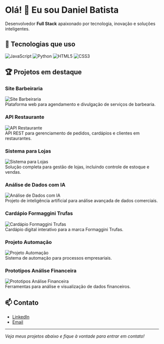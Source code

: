 # Olá! 👋 Eu sou Daniel Batista

Desenvolvedor **Full Stack** apaixonado por tecnologia, inovação e soluções inteligentes.

## 🚀 Tecnologias que uso

![JavaScript](https://img.shields.io/badge/JavaScript-F7DF1E?logo=javascript&logoColor=black&style=for-the-badge)
![Python](https://img.shields.io/badge/Python-3776AB?logo=python&logoColor=white&style=for-the-badge)
![HTML5](https://img.shields.io/badge/HTML5-E34F26?logo=html5&logoColor=white&style=for-the-badge)
![CSS3](https://img.shields.io/badge/CSS3-1572B6?logo=css3&logoColor=white&style=for-the-badge)

## 🏆 Projetos em destaque

### Site Barbeiraria  
![Site Barbeiraria](https://images.unsplash.com/photo-1515378791036-0648a3ef77b2?auto=format&fit=crop&w=400&q=80)  
Plataforma web para agendamento e divulgação de serviços de barbearia.

### API Restaurante  
![API Restaurante](https://images.unsplash.com/photo-1504674900247-0877df9cc836?auto=format&fit=crop&w=400&q=80)  
API REST para gerenciamento de pedidos, cardápios e clientes em restaurantes.

### Sistema para Lojas  
![Sistema para Lojas](https://images.unsplash.com/photo-1465101046530-73398c7f28ca?auto=format&fit=crop&w=400&q=80)  
Solução completa para gestão de lojas, incluindo controle de estoque e vendas.

### Análise de Dados com IA  
![Análise de Dados com IA](https://images.unsplash.com/photo-1519389950473-47ba0277781c?auto=format&fit=crop&w=400&q=80)  
Projeto de inteligência artificial para análise avançada de dados comerciais.

### Cardápio Formaggini Trufas  
![Cardápio Formaggini Trufas](https://images.unsplash.com/photo-1502741338009-cac2772e18bc?auto=format&fit=crop&w=400&q=80)  
Cardápio digital interativo para a marca Formaggini Trufas.

### Projeto Automação  
![Projeto Automação](https://images.unsplash.com/photo-1519125323398-675f0ddb6308?auto=format&fit=crop&w=400&q=80)  
Sistema de automação para processos empresariais.

### Prototipos Análise Financeira  
![Prototipos Análise Financeira](https://images.unsplash.com/photo-1454165804606-c3d57bc86b40?auto=format&fit=crop&w=400&q=80)  
Ferramentas para análise e visualização de dados financeiros.

## 📫 Contato

- [LinkedIn](https://www.linkedin.com/in/seu-perfil)
- [Email](mailto:seu@email.com)

---

*Veja meus projetos abaixo e fique à vontade para entrar em contato!*

